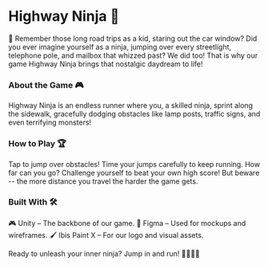 # Highway Ninja 🥷
🚗 Remember those long road trips as a kid, staring out the car window?
Did you ever imagine yourself as a ninja, jumping over every streetlight, telephone pole, and mailbox that whizzed past? 
We did too! That is why our game Highway Ninja brings that nostalgic daydream to life!

### About the Game 🎮 

Highway Ninja is an endless runner where you, a skilled ninja, sprint along the sidewalk, gracefully dodging obstacles like lamp posts, traffic signs, and even terrifying monsters!

### How to Play 🏆

Tap to jump over obstacles!
Time your jumps carefully to keep running.
How far can you go? Challenge yourself to beat your own high score! But beware -- the more distance you travel the harder the game gets. 

### Built With 🛠️ 

🎮 Unity – The backbone of our game.
🎨 Figma – Used for mockups and wireframes.
🖌 Ibis Paint X – For our logo and visual assets.

Ready to unleash your inner ninja? Jump in and run! 🏃‍♂️🥷🔥


